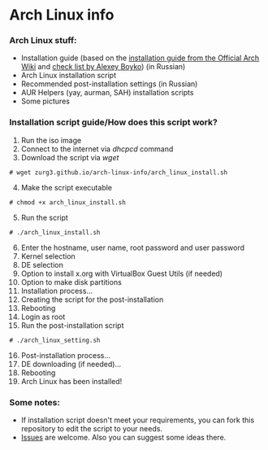 # Arch Linux info
### Arch Linux stuff:
* Installation guide (based on the [installation guide from the Official Arch Wiki](https://wiki.archlinux.org/index.php/Installation_guide_(Русский)) and [check list by Alexey Boyko](https://docs.google.com/document/d/1IsTwkhYvYde9y3zTD1EscqockzdtdUYcItnAglYfZdU)) (in Russian)
* Arch Linux installation script
* Recommended post-installation settings (in Russian)
* AUR Helpers (yay, aurman, SAH) installation scripts
* Some pictures

### Installation script guide/How does this script work?
1. Run the iso image
2. Connect to the internet via *dhcpcd* command
3. Download the script via *wget*
```
# wget zurg3.github.io/arch-linux-info/arch_linux_install.sh
```
4. Make the script executable
```
# chmod +x arch_linux_install.sh
```
5. Run the script
```
# ./arch_linux_install.sh
```
6. Enter the hostname, user name, root password and user password
7. Kernel selection
8. DE selection
9. Option to install x.org with VirtualBox Guest Utils (if needed)
10. Option to make disk partitions
11. Installation process...
12. Creating the script for the post-installation
13. Rebooting
14. Login as root
15. Run the post-installation script
```
# ./arch_linux_setting.sh
```
16. Post-installation process...
17. DE downloading (if needed)...
18. Rebooting
19. Arch Linux has been installed!

### Some notes:
- If installation script doesn't meet your requirements, you can fork this repository to edit the script to your needs.
- [Issues](https://github.com/zurg3/arch-linux-info/issues) are welcome. Also you can suggest some ideas there.
